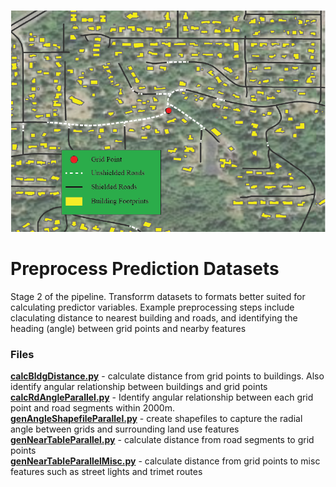 ![GitHub Logo](../images/1x/Stage2.png)

# Preprocess Prediction Datasets
 Stage 2 of the pipeline.  Transforrm datasets to formats better suited for calculating predictor variables.  Example preprocessing steps include claculating distance to nearest building and roads, and identifying the heading (angle) between grid points and nearby features

### Files ###
**[calcBldgDistance.py](https://github.com/larkinandy/PDXNoiseSurface/blob/main/PreprocessPredictionDatasets/calcBldgDistance.py)** - calculate distance from grid points to buildings.  Also identify angular relationship between buildings and grid points <br>
**[calcRdAngleParallel.py](https://github.com/larkinandy/PDXNoiseSurface/blob/main/PreprocessPredictionDatasets/calcRdAngleParallel.py)** - Identify angular relationship between each grid point and road segments within 2000m. <br>
**[genAngleShapefileParallel.py](https://github.com/larkinandy/PDXNoiseSurface/blob/main/PreprocessPredictionDatasets/genAngleShapefileParallel.py)** - create shapefiles to capture the radial angle between grids and surrounding land use features <br>
**[genNearTableParallel.py](https://github.com/larkinandy/PDXNoiseSurface/blob/main/PreprocessPredictionDatasets/genNearTableParallel.py)** - calculate distance from road segments to grid points <br>
**[genNearTableParallelMisc.py](https://github.com/larkinandy/PDXNoiseSurface/blob/main/PreprocessPredictionDatasets/genNearTableParallelMisc.py)** - calculate distance from grid points to misc features such as street lights and trimet routes <br>
